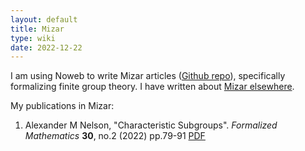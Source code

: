 ```yaml
---
layout: default
title: Mizar
type: wiki
date: 2022-12-22
---
```


I am using Noweb to write Mizar articles ([Github repo](https://github.com/pqnelson/mizar-playground)), specifically formalizing
finite group theory. I have written about [Mizar
elsewhere](https://pqnelson.github.io/org-notes/comp-sci/theorem-provers/mizar/index.html).

My publications in Mizar:

1. Alexander M Nelson,
   "Characteristic Subgroups".
   _Formalized Mathematics_ **30**, no.2 (2022) pp.79-91
   [PDF](http://mizar.uwb.edu.pl/fm/fm30-2/group_22.pdf)